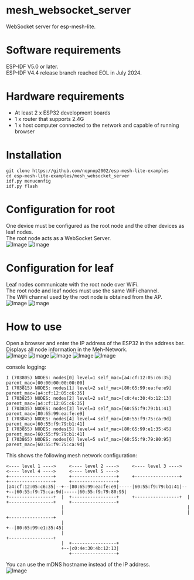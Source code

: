# mesh_websocket_server
WebSocket server for esp-mesh-lite.

# Software requirements
ESP-IDF V5.0 or later.   
ESP-IDF V4.4 release branch reached EOL in July 2024.   

# Hardware requirements
- At least 2 x ESP32 development boards
- 1 x router that supports 2.4G
- 1 x host computer connected to the network and capable of running browser

# Installation
```
git clone https://github.com/nopnop2002/esp-mesh-lite-examples
cd esp-mesh-lite-examples/mesh_websocket_server
idf.py menuconfig
idf.py flash
```

# Configuration for root   
One device must be configured as the root node and the other devices as leaf nodes.   
The root node acts as a WebSocket Server.   
![Image](https://github.com/user-attachments/assets/a1fcd3b5-e19b-4098-b504-4187ea2188fc)
![Image](https://github.com/user-attachments/assets/dc497f42-0683-458e-a5f7-221631145efe)

# Configuration for leaf   
Leaf nodes communicate with the root node over WiFi.   
The root node and leaf nodes must use the same WiFi channel.   
The WiFi channel used by the root node is obtained from the AP.   
![Image](https://github.com/user-attachments/assets/d59920b5-57af-4434-aa9b-ebd6c60d4143)
![Image](https://github.com/user-attachments/assets/9b523ac1-d62c-473f-864d-56cf2d70ccf2)

# How to use
Open a browser and enter the IP address of the ESP32 in the address bar.   
Displays all node information in the Meh-Network.   
![Image](https://github.com/user-attachments/assets/d417abaa-0884-4a98-b07a-79ac03d33a9d)
![Image](https://github.com/user-attachments/assets/a50b74fd-7fcd-4048-94a5-d2c097a580ba)
![Image](https://github.com/user-attachments/assets/c0bfc630-31a5-4272-b8b9-628e267e07e0)
![Image](https://github.com/user-attachments/assets/821abce2-f542-4380-886a-5de3ab6d9daf)
![Image](https://github.com/user-attachments/assets/91bf29a5-3bbe-4803-bd6e-d45e7a35cba9)


console logging:
```
I (703805) NODES: nodes[0] level=1 self_mac=[a4:cf:12:05:c6:35] parent_mac=[00:00:00:00:00:00]
I (703815) NODES: nodes[1] level=2 self_mac=[80:65:99:ea:fe:e9] parent_mac=[a4:cf:12:05:c6:35]
I (703825) NODES: nodes[2] level=2 self_mac=[c0:4e:30:4b:12:13] parent_mac=[a4:cf:12:05:c6:35]
I (703835) NODES: nodes[3] level=3 self_mac=[60:55:f9:79:b1:41] parent_mac=[80:65:99:ea:fe:e9]
I (703845) NODES: nodes[4] level=4 self_mac=[60:55:f9:75:ca:9d] parent_mac=[60:55:f9:79:b1:41]
I (703855) NODES: nodes[5] level=4 self_mac=[80:65:99:e1:35:45] parent_mac=[60:55:f9:79:b1:41]
I (703865) NODES: nodes[6] level=5 self_mac=[60:55:f9:79:80:95] parent_mac=[60:55:f9:75:ca:9d]
```

This shows the following mesh network configuration:
```
<---- level 1 ---->     <---- level 2 ---->     <---- level 3 ---->     <---- level 4 ---->     <---- level 5 ---->
+-----------------+     +-----------------+     +-----------------+     +-----------------+     +-----------------+
|a4:cf:12:05:c6:35|--+--|80:65:99:ea:fe:e9|-----|60:55:f9:79:b1:41|--+--|60:55:f9:75:ca:9d|-----|60:55:f9:79:80:95|
+-----------------+  |  +-----------------+     +-----------------+  |  +-----------------+     +-----------------+
                     |                                               |
                     |                                               |  +-----------------+
                     |                                               +--|80:65:99:e1:35:45|
                     |                                                  +-----------------+
                     |  +-----------------+
                     +--|c0:4e:30:4b:12:13|
                        +-----------------+
```

You can use the mDNS hostname instead of the IP address.   
![Image](https://github.com/user-attachments/assets/b188cbfb-16e7-4cdc-8822-b0055c543add)
